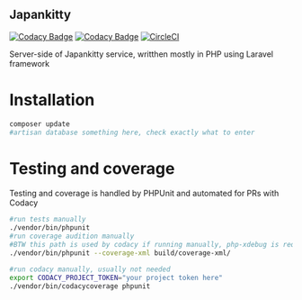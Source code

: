 Japankitty
----
[![Codacy Badge](https://api.codacy.com/project/badge/Grade/9608db357d9d46f3ae2362f648b3c1f8)](https://www.codacy.com/app/Halamix2/JapanKitty?utm_source=github.com&amp;utm_medium=referral&amp;utm_content=Halamix2/JapanKitty&amp;utm_campaign=Badge_Grade)
[![Codacy Badge](https://api.codacy.com/project/badge/Coverage/9608db357d9d46f3ae2362f648b3c1f8)](https://www.codacy.com/app/Halamix2/JapanKitty?utm_source=github.com&utm_medium=referral&utm_content=Halamix2/JapanKitty&utm_campaign=Badge_Coverage)
[![CircleCI](https://circleci.com/gh/Halamix2/JapanKitty.svg?style=svg)](https://circleci.com/gh/Halamix2/JapanKitty)

Server-side of Japankitty service, writthen mostly in PHP using Laravel framework

# Installation
```bash
composer update
#artisan database something here, check exactly what to enter
```


# Testing and coverage
Testing and coverage is handled by PHPUnit and automated for PRs with Codacy

```bash
#run tests manually
./vendor/bin/phpunit
#run coverage audition manually
#BTW this path is used by codacy if running manually, php-xdebug is required
./vendor/bin/phpunit --coverage-xml build/coverage-xml/

#run codacy manually, usually not needed
export CODACY_PROJECT_TOKEN="your project token here"
./vendor/bin/codacycoverage phpunit

```
